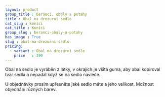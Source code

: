 ```yaml
---
layout: product
group_title : Beránci, obaly a potahy
title : Obal na drezurní sedlo
cat_slug : konici
cat_title : Koníci
group_slug : beranci-obaly-a-potahy
has_image : True
slug : obal-na-drezurni-sedlo
pricing:
  - variant : Obal na drezurní sedlo
    price   : 390
---
```


Obal na sedlo je vyráběn z látky, v okrajích je všitá guma, 
aby obal kopíroval tvar sedla a nepadal když se na sedlo navleče.

U objednávky prosím upřesněte jaké sedlo máte a jeho velikost.
Možnost objednání různých barev.

